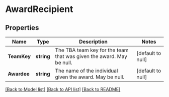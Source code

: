 # AwardRecipient

## Properties
Name | Type | Description | Notes
------------ | ------------- | ------------- | -------------
**TeamKey** | **string** | The TBA team key for the team that was given the award. May be null. | [default to null]
**Awardee** | **string** | The name of the individual given the award. May be null. | [default to null]

[[Back to Model list]](../README.md#documentation-for-models) [[Back to API list]](../README.md#documentation-for-api-endpoints) [[Back to README]](../README.md)

